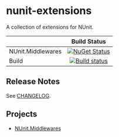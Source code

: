 # nunit-extensions

A collection of extensions for NUnit.

|                                     | Build Status |
|-------------------------------------|:--------------: |
| NUnit.Middlewares | [![NuGet Status](https://img.shields.io/nuget/v/SkbKontur.NUnit.Middlewares.svg)](https://www.nuget.org/packages/SkbKontur.NUnit.Middlewares/) |
| Build             | [![Build status](https://github.com/skbkontur/nunit-middlewares/actions/workflows/actions.yml/badge.svg)](https://github.com/skbkontur/nunit-middlewares/actions) |

## Release Notes

See [CHANGELOG](CHANGELOG.md).

## Projects

- [NUnit.Middlewares](NUnit.Middlewares)